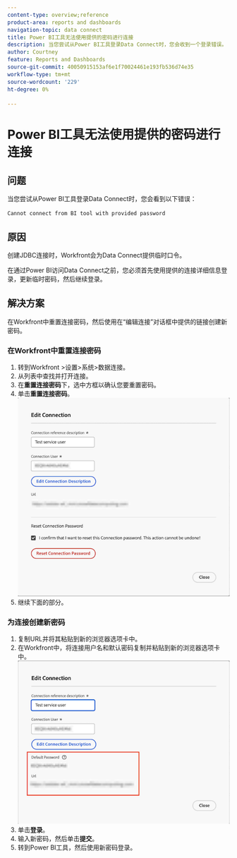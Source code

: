 ```yaml
---
content-type: overview;reference
product-area: reports and dashboards
navigation-topic: data connect
title: Power BI工具无法使用提供的密码进行连接
description: 当您尝试从Power BI工具登录Data Connect时，您会收到一个登录错误。
author: Courtney
feature: Reports and Dashboards
source-git-commit: 40050915153af6e1f70024461e193fb536d74e35
workflow-type: tm+mt
source-wordcount: '229'
ht-degree: 0%

---
```



# Power BI工具无法使用提供的密码进行连接

## 问题

当您尝试从Power BI工具登录Data Connect时，您会看到以下错误：

`Cannot connect from BI tool with provided password`

## 原因

创建JDBC连接时，Workfront会为Data Connect提供临时口令。

在通过Power BI访问Data Connect之前，您必须首先使用提供的连接详细信息登录，更新临时密码，然后继续登录。


## 解决方案

在Workfront中重置连接密码，然后使用在“编辑连接”对话框中提供的链接创建新密码。

### 在Workfront中重置连接密码

1. 转到Workfront >设置>系统>数据连接。
1. 从列表中查找并打开连接。
1. 在&#x200B;**重置连接密码**&#x200B;下，选中方框以确认您要重置密码。
1. 单击&#x200B;**重置连接密码**。
   ![重置连接密码](assets/reset-password.png)
1. 继续下面的部分。

### 为连接创建新密码

1. 复制URL并将其粘贴到新的浏览器选项卡中。
1. 在Workfront中，将连接用户名和默认密码复制并粘贴到新的浏览器选项卡中。
   ![复制url和默认密码](assets/link-password.png)
1. 单击&#x200B;**登录**。
1. 输入新密码，然后单击&#x200B;**提交**。
1. 转到Power BI工具，然后使用新密码登录。

